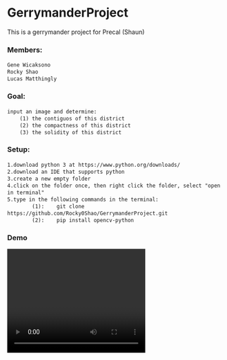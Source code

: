 # GerrymanderProject
This is a gerrymander project for Precal (Shaun)

### Members:
    Gene Wicaksono
    Rocky Shao
    Lucas Matthingly

### Goal:
    input an image and determine:
        (1) the contiguos of this district
        (2) the compactness of this district
        (3) the solidity of this district
    
### Setup:
    1.download python 3 at https://www.python.org/downloads/
    2.download an IDE that supports python 
    3.create a new empty folder 
    4.click on the folder once, then right click the folder, select "open in terminal" 
    5.type in the following commands in the terminal:
            (1):    git clone   https://github.com/Rocky0Shao/GerrymanderProject.git
            (2):    pip install opencv-python
### Demo
<video src="Readme_imgs\Demo.mps" width="320" height="240" controls>

### GUI
<img src = "Readme_imgs\GUI.png">
Upon running this program, 3 windows will open. The first has sliders, which allow ou do configure different color filters, and display different elements of our analysis.

 The second is the display window. Upon filtering districts, ideal circles will be drawn along with contiguousness and solidity values. You also have the ability to select different districts by clicking on them. Finally, there is a filtering window. Our filter method relies on an HSV filter for colors. The filter window assists the user in finding their desired HSV thresholds for the districts they wish to analyze.
 <img src = "Readme_imgs\Selection.png">

### About:
Here is our program that can detect the factors of voting districts that contribute to gerrymandering. 
Gerrymandering, the manipulation of district boundaries to benefit a particular political party or group, 
is a serious issue that undermines the integrity of democratic elections.  
It can result in the unfair representation of certain communities, the suppression of minority voices, 
and the consolidation of power in the hands of a select few.  


Our program aims to allow the user to input an image of a voting district and establish the values of the contiguous, compactness and solidity of the district.

We define solidity as the area of a contour subtracted by the areas of all child contours, divided by the area of the parent contour's 
onvex hull.
If we have parent contour $C_p$, $n$ child contours denoted by $C_c$, and the convex hull of the parent contour, $H$, solidity would be defined as:
$$\frac {\left(C_p - \left({C_{c_1}}+ {C_{c_2}}+ {C_{c_3}}+\dots +{C_{c_n}}\right)\right)} {H}$$

A convex hull is a boundary which a line segment connecting any two points within the boundary does not intersect the boundary.

Compactness of a voting district is measured in a different way. 
If the shape of the voting district is a perfect circle, the compactness will be 100%.
The general formula for compactness is: 4π * (A/P²), where A is the area of the district and P is the parameter of the district.
For visualizatoin, a circle that has the same area as the distric will appear upon the district

These values will allow the user to then calculate whether or not the district has fallen victim to political gerrymandering or not.  
In addition, the program can aid the user in determining what group or groups have been suppressed.  


We hope that our program can lead to the removal of gerrymandered voting districts and the unfair representation of minority groups and communities.  
In turn, this will allow us to hold fair and impartial elections and promote greater transparency and acountability in the political process.  
We believe that developing a reliable and accurate tool to detect gerrymandering, 
we can ensure that all voices are heard and all communities are represented fairly in our democracy. 

